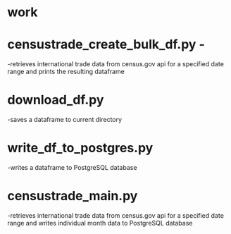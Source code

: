 # work

# censustrade_create_bulk_df.py - 
-retrieves international trade data from census.gov api for a specified date range and prints the resulting dataframe

# download_df.py
-saves a dataframe to current directory

# write_df_to_postgres.py
-writes a dataframe to PostgreSQL database

# censustrade_main.py
-retrieves international trade data from census.gov api for a specified date range and writes individual month data to PostgreSQL database

